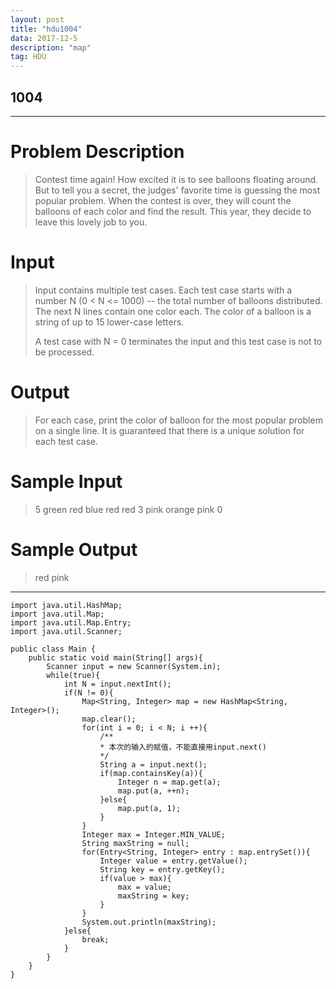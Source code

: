 ```yaml
---
layout: post
title: "hdu1004"
data: 2017-12-5
description: "map"
tag: HDU
---
```


## 1004 ##

---

Problem Description
===================

> Contest time again! How excited it is to see balloons floating around. But to tell you a secret, the judges' favorite time is guessing the most popular problem. When the contest is over, they will count the balloons of each color and find the result.
This year, they decide to leave this lovely job to you. 


Input
=====

> Input contains multiple test cases. Each test case starts with a number N (0 < N <= 1000) -- the total number of balloons distributed. The next N lines contain one color each. The color of a balloon is a string of up to 15 lower-case letters.
> 
> A test case with N = 0 terminates the input and this test case is not to be processed.

Output
======

> For each case, print the color of balloon for the most popular problem on a single line. It is guaranteed that there is a unique solution for each test case.

Sample Input
============

> 5
green
red
blue
red
red
3
pink
orange
pink
0


Sample Output
=============

> red
pink


----------

    import java.util.HashMap;
    import java.util.Map;
    import java.util.Map.Entry;
    import java.util.Scanner;

    public class Main {
	    public static void main(String[] args){
		    Scanner input = new Scanner(System.in);
		    while(true){
			    int N = input.nextInt();
			    if(N != 0){
				    Map<String, Integer> map = new HashMap<String, Integer>();
				    map.clear();
				    for(int i = 0; i < N; i ++){
					    /**
					    * 本次的输入的赋值，不能直接用input.next()
					    */
					    String a = input.next();
					    if(map.containsKey(a)){
						    Integer n = map.get(a);
						    map.put(a, ++n);
					    }else{
						    map.put(a, 1);
					    }
    				}
	    			Integer max = Integer.MIN_VALUE;
		    		String maxString = null;
			    	for(Entry<String, Integer> entry : map.entrySet()){
				    	Integer value = entry.getValue();
					    String key = entry.getKey();
					    if(value > max){
						    max = value;
						    maxString = key;
					    }
				    }
				    System.out.println(maxString);
			    }else{
				    break;
			    }
		    }
	    }
    }


   





